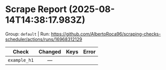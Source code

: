 # Scrape Report (2025-08-14T14:38:17.983Z)

Group: `default`  |  Run: https://github.com/AlbertoRoca96/scraping-checks-scheduler/actions/runs/16968312129

| Check | Changed | Keys | Error |
|---|:---:|:--|:--|
| `example_h1` | — |  |  |
